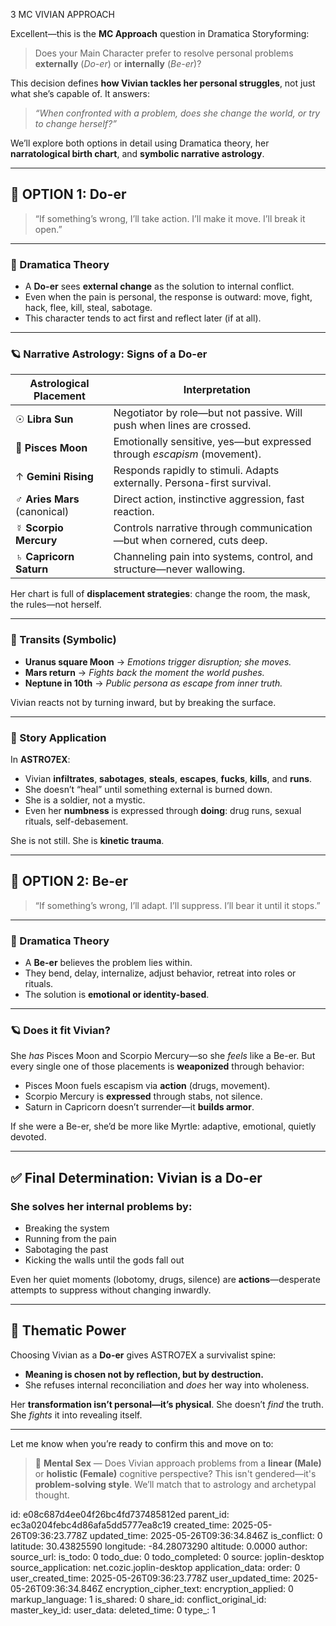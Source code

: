 3 MC VIVIAN APPROACH

Excellent—this is the **MC Approach** question in Dramatica Storyforming:

> Does your Main Character prefer to resolve personal problems **externally** (*Do-er*) or **internally** (*Be-er*)?

This decision defines **how Vivian tackles her personal struggles**, not just what she’s capable of. It answers:

> *“When confronted with a problem, does she change the world, or try to change herself?”*

We’ll explore both options in detail using Dramatica theory, her **narratological birth chart**, and **symbolic narrative astrology**.

---

## 🔨 OPTION 1: **Do-er**

> “If something’s wrong, I’ll take action. I’ll make it move. I’ll break it open.”

---

### 🧠 Dramatica Theory

* A **Do-er** sees **external change** as the solution to internal conflict.
* Even when the pain is personal, the response is outward: move, fight, hack, flee, kill, steal, sabotage.
* This character tends to act first and reflect later (if at all).

---

### 🪐 Narrative Astrology: Signs of a Do-er

| Astrological Placement       | Interpretation                                                          |
| ---------------------------- | ----------------------------------------------------------------------- |
| ☉ **Libra Sun**              | Negotiator by role—but not passive. Will push when lines are crossed.   |
| 🌙 **Pisces Moon**           | Emotionally sensitive, yes—but expressed through *escapism* (movement). |
| ↑ **Gemini Rising**          | Responds rapidly to stimuli. Adapts externally. Persona-first survival. |
| ♂ **Aries Mars** (canonical) | Direct action, instinctive aggression, fast reaction.                   |
| ☿ **Scorpio Mercury**        | Controls narrative through communication—but when cornered, cuts deep.  |
| ♄ **Capricorn Saturn**       | Channeling pain into systems, control, and structure—never wallowing.   |

Her chart is full of **displacement strategies**: change the room, the mask, the rules—not herself.

---

### 🌌 Transits (Symbolic)

* **Uranus square Moon** → *Emotions trigger disruption; she moves.*
* **Mars return** → *Fights back the moment the world pushes.*
* **Neptune in 10th** → *Public persona as escape from inner truth.*

Vivian reacts not by turning inward, but by breaking the surface.

---

### 🧠 Story Application

In **ASTRO7EX**:

* Vivian **infiltrates**, **sabotages**, **steals**, **escapes**, **fucks**, **kills**, and **runs**.
* She doesn’t “heal” until something external is burned down.
* She is a soldier, not a mystic.
* Even her **numbness** is expressed through **doing**: drug runs, sexual rituals, self-debasement.

She is not still. She is **kinetic trauma**.

---

## 🧘 OPTION 2: **Be-er**

> “If something’s wrong, I’ll adapt. I’ll suppress. I’ll bear it until it stops.”

---

### 🧠 Dramatica Theory

* A **Be-er** believes the problem lies within.
* They bend, delay, internalize, adjust behavior, retreat into roles or rituals.
* The solution is **emotional or identity-based**.

---

### 🪐 Does it fit Vivian?

She *has* Pisces Moon and Scorpio Mercury—so she *feels* like a Be-er.
But every single one of those placements is **weaponized** through behavior:

* Pisces Moon fuels escapism via **action** (drugs, movement).
* Scorpio Mercury is **expressed** through stabs, not silence.
* Saturn in Capricorn doesn’t surrender—it **builds armor**.

If she were a Be-er, she’d be more like Myrtle: adaptive, emotional, quietly devoted.

---

## ✅ Final Determination: **Vivian is a Do-er**

### She solves her internal problems by:

* Breaking the system
* Running from the pain
* Sabotaging the past
* Kicking the walls until the gods fall out

Even her quiet moments (lobotomy, drugs, silence) are **actions**—desperate attempts to suppress without changing inwardly.

---

## 🎯 Thematic Power

Choosing Vivian as a **Do-er** gives ASTRO7EX a survivalist spine:

* **Meaning is chosen not by reflection, but by destruction.**
* She refuses internal reconciliation and *does* her way into wholeness.

Her **transformation isn’t personal—it’s physical**.
She doesn’t *find* the truth. She *fights* it into revealing itself.

---

Let me know when you’re ready to confirm this and move on to:

> 🧠 **Mental Sex** — Does Vivian approach problems from a **linear (Male)** or **holistic (Female)** cognitive perspective?
> This isn't gendered—it's **problem-solving style**.
> We’ll match that to astrology and archetypal thought.


id: e08c687d4ee04f26bc4fd737485812ed
parent_id: ec3a0204febc4d86afa5dd5777ea8c19
created_time: 2025-05-26T09:36:23.778Z
updated_time: 2025-05-26T09:36:34.846Z
is_conflict: 0
latitude: 30.43825590
longitude: -84.28073290
altitude: 0.0000
author: 
source_url: 
is_todo: 0
todo_due: 0
todo_completed: 0
source: joplin-desktop
source_application: net.cozic.joplin-desktop
application_data: 
order: 0
user_created_time: 2025-05-26T09:36:23.778Z
user_updated_time: 2025-05-26T09:36:34.846Z
encryption_cipher_text: 
encryption_applied: 0
markup_language: 1
is_shared: 0
share_id: 
conflict_original_id: 
master_key_id: 
user_data: 
deleted_time: 0
type_: 1